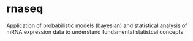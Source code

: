 # rnaseq
Application of probabilistic models (bayesian) and statistical analysis of mRNA expression data to understand fundamental statistcal concepts
